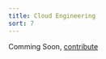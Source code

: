 ```yaml
---
title: Cloud Engineering
sort: 7
---
```


Comming Soon, [contribute](https://github.com/Amr2812/software-environment-concepts/blob/master/content/basics.md)
